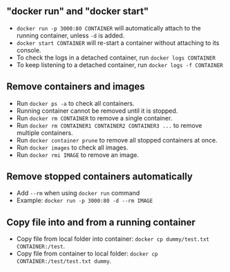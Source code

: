 ## "docker run" and "docker start"

- `docker run -p 3000:80 CONTAINER` will automatically attach to the running container, unless `-d` is added.
- `docker start CONTAINER` will re-start a container without attaching to its console.
- To check the logs in a detached container, run `docker logs CONTAINER`
- To keep listening to a detached container, run `docker logs -f CONTAINER`

## Remove containers and images

- Run `docker ps -a` to check all containers.
- Running container cannot be removed until it is stopped.
- Run `docker rm CONTAINER` to remove a single container.
- Run `docker rm CONTAINER1 CONTAINER2 CONTAINER3 ...` to remove multiple containers.
- Run `docker container prune` to remove all stopped containers at once.
- Run `docker images` to check all images.
- Run `docker rmi IMAGE` to remove an image.

## Remove stopped containers automatically

- Add `--rm` when using `docker run` command
- Example: `docker run -p 3000:80 -d --rm IMAGE`

## Copy file into and from a running container

- Copy file from local folder into container: `docker cp dummy/test.txt CONTAINER:/test`.
- Copy file from container to local folder: `docker cp CONTAINER:/test/test.txt dummy`.